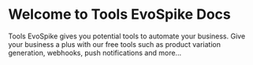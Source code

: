 # Welcome to Tools EvoSpike Docs

Tools EvoSpike gives you potential tools to automate your business.
Give your business a plus with our free tools such as product variation generation, webhooks, push notifications and more...